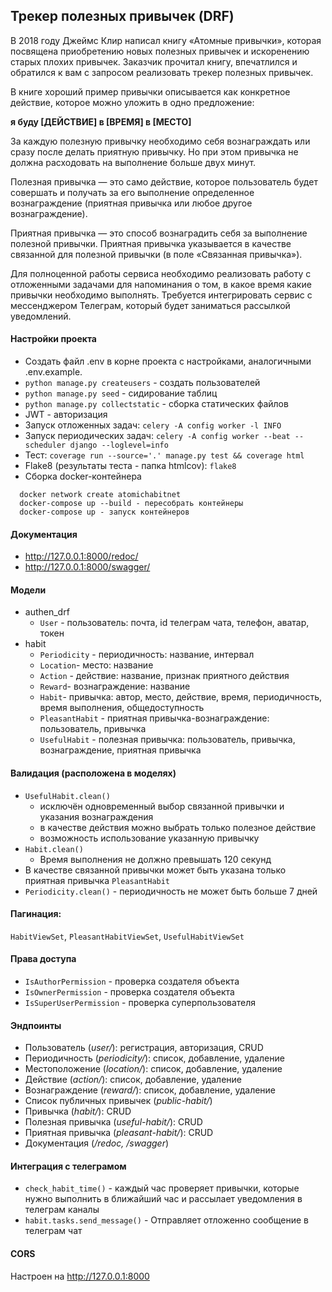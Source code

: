 ## Трекер полезных привычек (DRF)

В 2018 году Джеймс Клир написал книгу «Атомные привычки», которая посвящена приобретению новых полезных привычек и искоренению старых плохих привычек. Заказчик прочитал книгу, впечатлился и обратился к вам с запросом реализовать трекер полезных привычек.

В книге хороший пример привычки описывается как конкретное действие, которое можно уложить в одно предложение:

**я буду [ДЕЙСТВИЕ] в [ВРЕМЯ] в [МЕСТО]**

За каждую полезную привычку необходимо себя вознаграждать или сразу после делать приятную привычку. Но при этом привычка не должна расходовать на выполнение больше двух минут.

Полезная привычка — это само действие, которое пользователь будет совершать и получать за его выполнение определенное вознаграждение (приятная привычка или любое другое вознаграждение).

Приятная привычка — это способ вознаградить себя за выполнение полезной привычки. Приятная привычка указывается в качестве связанной для полезной привычки (в поле «Связанная привычка»).

Для полноценной работы сервиса необходимо реализовать работу с отложенными задачами для напоминания о том, в какое время какие привычки необходимо выполнять.
Требуется интегрировать сервис с мессенджером Телеграм, который будет заниматься рассылкой уведомлений.

#### Настройки проекта
+ Создать файл .env в корне проекта с настройками, аналогичными .env.example.
+ ``python manage.py createusers`` - создать пользователей
+ ``python manage.py seed`` - сидирование таблиц
+ ``python manage.py collectstatic`` - сборка статических файлов
+ JWT - авторизация
+ Запуск отложенных задач: ``celery -A config worker -l INFO``
+ Запуск периодических задач: ``celery -A config worker --beat --scheduler django --loglevel=info``
+ Тест: ``coverage run --source='.' manage.py test && coverage html``
+ Flake8 (результаты теста - папка htmlcov): ``flake8``
+ Сборка docker-контейнера
```
  docker network create atomichabitnet
  docker-compose up --build - пересобрать контейнеры
  docker-compose up - запуск контейнеров
```

#### Документация
+ http://127.0.0.1:8000/redoc/
+ http://127.0.0.1:8000/swagger/

#### Модели
+ authen_drf
    * ``User`` - пользователь: почта, id телеграм чата, телефон, аватар, токен
+ habit
    * ``Periodicity`` - периодичность: название, интервал
    * ``Location``- место: название
    * ``Action`` - действие: название, признак приятного действия
    * ``Reward``- вознаграждение: название
    * ``Habit``- привычка: автор, место, действие, время, периодичность, время выполнения, общедоступность
    * ``PleasantHabit`` - приятная привычка-вознаграждение: пользователь, привычка
    * ``UsefulHabit`` - полезная привычка: пользователь, привычка, вознаграждение, приятная привычка
  
#### Валидация (расположена в моделях)
* ``UsefulHabit.clean()``
  + исключён одновременный выбор связанной привычки и указания вознаграждения 
  + в качестве действия можно выбрать только полезное действие
  + возможность использование указанную привычку
* ``Habit.clean()``
  + Время выполнения не должно превышать 120 секунд
* В качестве связанной привычки может быть указана только приятная привычка ``PleasantHabit``
* ``Periodicity.clean()`` - периодичность не может быть больше 7 дней

#### Пагинация:
``HabitViewSet``, ``PleasantHabitViewSet``, ``UsefulHabitViewSet``

#### Права доступа
+ ``IsAuthorPermission`` - проверка создателя объекта
+ ``IsOwnerPermission`` - проверка создателя объекта
+ ``IsSuperUserPermission`` - проверка суперпользователя

#### Эндпоинты
+ Пользователь (*user/*): регистрация, авторизация, CRUD
+ Периодичность (*periodicity/*): список, добавление, удаление
+ Местоположение (*location/*): список, добавление, удаление
+ Действие (*action/*): список, добавление, удаление
+ Вознаграждение (*reward/*): список, добавление, удаление
+ Список публичных привычек (*public-habit/*)
+ Привычка (*habit/*): CRUD
+ Полезная привычка (*useful-habit/*): CRUD
+ Приятная привычка (*pleasant-habit/*): CRUD
+ Документация (*/redoc, /swagger*) 

#### Интеграция с телеграмом
+ ``check_habit_time()`` - каждый час проверяет привычки, которые нужно выполнить в ближайший час и рассылает уведомления в телеграм каналы
+ ``habit.tasks.send_message()`` - Отправляет отложенно сообщение в телеграм чат

#### CORS
Настроен на http://127.0.0.1:8000


